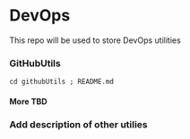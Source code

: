 
# DevOps

This repo will be used to store DevOps utilities 

### GitHubUtils

```
cd githubUtils ; README.md	
```
#### More TBD


### Add description of other utilies


